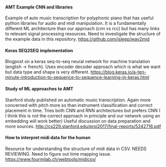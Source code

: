 #### AMT Example CNN and libraries
Example of auto music transcription for polyphonic piano that has useful python libraries for audio and midi manipulation. It is a fundamentally different ML architecture than our approach (cnn vs rcc) but has many links to relevant signal processing resources. Need to investigate the structure of the example data in this repository.
https://github.com/jsleep/wav2mid

#### Keras SEQ2SEQ implementation
Blogpost on a keras seq-to-seq neural network for machine translation (english -> french). Uses encoder decoder approach which is what we want but data type and shape is very different. 
https://blog.keras.io/a-ten-minute-introduction-to-sequence-to-sequence-learning-in-keras.html

#### Study of ML approaches to AMT
Stanford study published on automatic music transcription. Again more concerned with pitch more so than instrument classification and correct placement in time. Tries both CNN and RNN architectures but prefers CNN ( I think this is not the  correct approach in principle and our network using an embedding will work better) Useful discussion on data preparation and more sources.
http://cs229.stanford.edu/proj2017/final-reports/5242716.pdf

#### How to interpret midi data for the human
Resource for understanding the structure of midi data in CSV. NEEDS REVIEWING. Need to figure out time mapping issue.  
https://www.fourmilab.ch/webtools/midicsv/